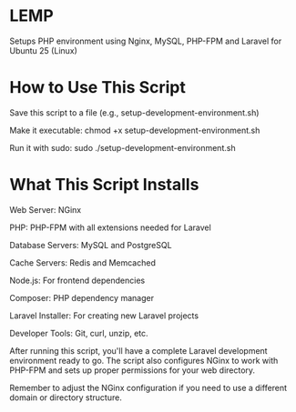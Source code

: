 # LEMP
Setups PHP environment using Nginx, MySQL, PHP-FPM and Laravel for Ubuntu 25 (Linux)

# How to Use This Script
Save this script to a file (e.g., setup-development-environment.sh)

Make it executable: chmod +x setup-development-environment.sh

Run it with sudo: sudo ./setup-development-environment.sh

# What This Script Installs

Web Server: NGinx

PHP: PHP-FPM with all extensions needed for Laravel

Database Servers: MySQL and PostgreSQL

Cache Servers: Redis and Memcached

Node.js: For frontend dependencies

Composer: PHP dependency manager

Laravel Installer: For creating new Laravel projects

Developer Tools: Git, curl, unzip, etc.

After running this script, you'll have a complete Laravel development environment ready to go. The script also configures NGinx to work with PHP-FPM and sets up proper permissions for your web directory.

Remember to adjust the NGinx configuration if you need to use a different domain or directory structure.
